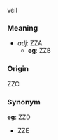 veil
### Meaning
+ _adj_: ZZA
    + __eg__: ZZB

### Origin

ZZC

### Synonym

__eg__: ZZD

+ ZZE


